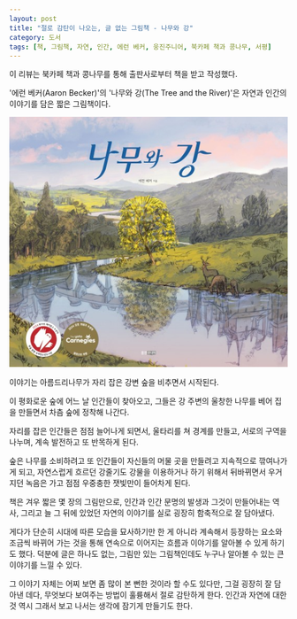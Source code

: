 ```yaml
---
layout: post
title: "절로 감탄이 나오는, 글 없는 그림책 - 나무와 강"
category: 도서
tags: [책, 그림책, 자연, 인간, 에런 베커, 웅진주니어, 북카페 책과 콩나무, 서평]
---
```


<div class="ftc-ad-notice">
이 리뷰는 북카페 책과 콩나무를 통해 출판사로부터 책을 받고 작성했다.
</div>



'에런 베커(Aaron Becker)'의
'나무와 강(The Tree and the River)'은
자연과 인간의 이야기를 담은 짧은 그림책이다.

![표지](/images/book/the-tree-and-the-river-picture-book.jpg)

이야기는 아름드리나무가 자리 잡은 강변 숲을 비추면서 시작된다.

이 평화로운 숲에 어느 날 인간들이 찾아오고,
그들은 강 주변의 울창한 나무를 베어 집을 만들면서 차츰 숲에 정착해 나간다.

자리를 잡은 인간들은 점점 늘어나게 되면서,
울타리를 쳐 경계를 만들고,
서로의 구역을 나누며,
계속 발전하고 또 반목하게 된다.

숲은 나무를 소비하려고 또 인간들이 자신들의 머물 곳을 만들려고 지속적으로 깎여나가게 되고,
자연스럽게 흐르던 강줄기도 강물을 이용하거나 하기 위해서 뒤바뀌면서
우거지던 녹음은 가고 점점 우중충한 잿빛만이 들어차게 된다.

책은 겨우 짧은 몇 장의 그림만으로,
인간과 인간 문명의 발생과 그것이 만들어내는 역사,
그리고 늘 그 뒤에 있었던 자연의 이야기를
실로 굉장히 함축적으로 잘 담아냈다.

게다가 단순히 시대에 따른 모습을 묘사하기만 한 게 아니라
계속해서 등장하는 요소와
조금씩 바뀌어 가는 것을 통해
연속으로 이어지는 흐름과 이야기를 알아볼 수 있게 하기도 했다.
덕분에 글은 하나도 없는, 그림만 있는 그림책인데도
누구나 알아볼 수 있는 큰 이야기를 느낄 수 있다.

그 이야기 자체는 어찌 보면 좀 많이 본 뻔한 것이라 할 수도 있다만,
그걸 굉장히 잘 담아낸 데다,
무엇보다 보여주는 방법이 훌륭해서 절로 감탄하게 한다.
인간과 자연에 대한 것 역시 그래서 보고 나서는 생각에 잠기게 만들기도 한다.
